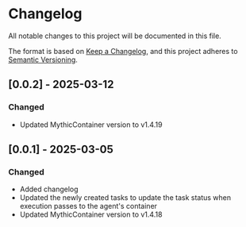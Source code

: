 # Changelog
All notable changes to this project will be documented in this file.

The format is based on [Keep a Changelog](https://keepachangelog.com/en/1.0.0/),
and this project adheres to [Semantic Versioning](https://semver.org/spec/v2.0.0.html).

## [0.0.2] - 2025-03-12

### Changed

- Updated MythicContainer version to v1.4.19

## [0.0.1] - 2025-03-05

### Changed

- Added changelog
- Updated the newly created tasks to update the task status when execution passes to the agent's container
- Updated MythicContainer version to v1.4.18
